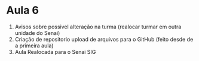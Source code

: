 # Aula 6

1. Avisos sobre possivel alteração na turma (realocar turmar em outra unidade do Senai)
2. Criação de repositorio upload de arquivos para o GitHub (feito desde de a primeira aula)
3. Aula Realocada para o Senai SIG
